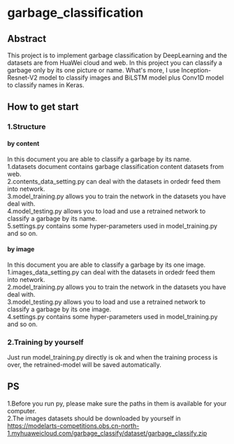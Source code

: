 # garbage_classification
## Abstract
This project is to implement garbage classification by DeepLearning and the datasets are from HuaWei cloud and web. In this project you can classify a garbage only by its one picture or name. What's more, I use Inception-Resnet-V2 model to classify images and BiLSTM model plus Conv1D model to classify names in Keras. 
## How to get start
### 1.Structure
#### by content
In this document you are able to classify a garbage by its name.   
1.datasets document contains garbage classification content datasets from web.  
2.contents_data_setting.py can deal with the datasets in ordedr feed them into network.  
3.model_training.py allows you to train the network in the datasets you have deal with.  
4.model_testing.py allows you to load and use a retrained network to classify a garbage by its name.  
5.settings.py contains some hyper-parameters used in model_training.py and so on.
#### by image
In this document you are able to classify a garbage by its one image.   
1.images_data_setting.py can deal with the datasets in ordedr feed them into network.  
2.model_training.py allows you to train the network in the datasets you have deal with.  
3.model_testing.py allows you to load and use a retrained network to classify a garbage by its one image.  
4.settings.py contains some hyper-parameters used in model_training.py and so on.
### 2.Training by yourself
Just run model_training.py directly is ok and when the training process is over, the retrained-model will be saved automatically.
## PS
1.Before you run py, please make sure the paths in them is available for your computer.  
2.The images datasets should be downloaded by yourself in https://modelarts-competitions.obs.cn-north-1.myhuaweicloud.com/garbage_classify/dataset/garbage_classify.zip
